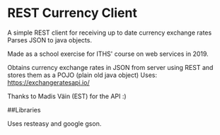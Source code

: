 # REST Currency Client

A simple REST client for receiving up to date currency exchange rates Parses 
JSON to java objects. 

Made as a school exercise for ITHS' course on web
services in 2019.

Obtains currency exchange rates in JSON from server using
REST and stores them as a POJO (plain old java object)
Uses: https://exchangeratesapi.io/

Thanks to Madis Väin (EST) for the API :)

##Libraries

Uses resteasy and google gson.
